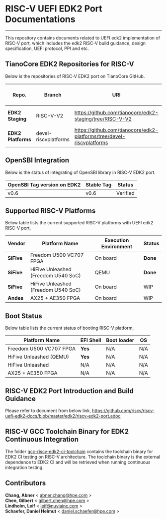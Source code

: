 # RISC-V UEFI EDK2 Port Documentations
***

This repository contains documents related to UEFI edk2 implementation of RISC-V port, which includes the edk2 RISC-V build guidance, design specification, UEFI protocol, PPI and etc.

## TianoCore EDK2 Repositories for RISC-V
Below is the repositories of RISC-V EDK2 port on TianoCore GitHub. 

| Repo.| Branch|URI|Verified Commit ID|
|---|---|---|---|
|**EDK2 Staging**|RISC-V-V2|https://github.com/tianocore/edk2-staging/tree/RISC-V-V2|d0e9ded _(The latest_)|
|**EDK2 Platforms**|devel-riscvplatforms|https://github.com/tianocore/edk2-platforms/tree/devel-riscvplatforms|6e9e115 _(The latest)_|

## OpenSBI Integration
Below is the status of integrating of OpenSBI library in RISC-V EDK2 port.  

| OpenSBI Tag version on EDK2| Stable Tag|Status|
|---|---|---|
|v0.6|v0.6|Verified|

## Supported RISC-V Platforms 
Below table lists the current supported RISC-V platforms with UEFI edk2 RISC-V port,

| Vendor| Platform Name| Execution Environment|Status|
|---|---|---|---|
|**SiFive**|Freedom U500 VC707 FPGA|On board|**Done**|
|**SiFive**|HiFive Unleashed (Freedom U540 SoC)|QEMU|**Done**|
|**SiFive**|HiFive Unleashed (Freedom U540 SoC)|On board|WIP|
|**Andes**|AX25 + AE350 FPGA|On board|WIP|

## Boot Status
Below table lists the current status of booting RISC-V platform,

| Platform Name| EFI Shell|Boot loader|OS|
|---|---|---|---|
|Freedom U500 VC707 FPGA|**Yes**|N/A|N/A|
|HiFive Unleashed (QEMU)|**Yes**|N/A|N/A|
|HiFive Unleashed |N/A|N/A|N/A|
|AX25 + AE350 FPGA|N/A|N/A|N/A|

## RISC-V EDK2 Port Introduction and Build Guidance
Please refer to document from below link,
https://github.com/riscv/riscv-uefi-edk2-docs/blob/master/edk2/riscv-edk2-port.adoc

## RISC-V GCC Toolchain Binary for EDK2 Continuous Integration
The folder [gcc-riscv-edk2-ci-toolchain](https://github.com/riscv/riscv-uefi-edk2-docs/tree/master/gcc-riscv-edk2-ci-toolchain)  contains the toolchain binary for EDK2 CI testing on RISC-V architecture.
The toolchain binary is the external dependence to EDK2 CI and will be retrieved when running continuous integration testing.

## Contributors
**Chang, Abner** < abner.chang@hpe.com ><br>
**Chen, Gilbert** < gilbert.chen@hpe.com ><br>
**Lindholm, Leif** < leif@nuviainc.com ><br>
**Schaefer, Daniel Helmut** < daniel.schaefer@hpe.com >


